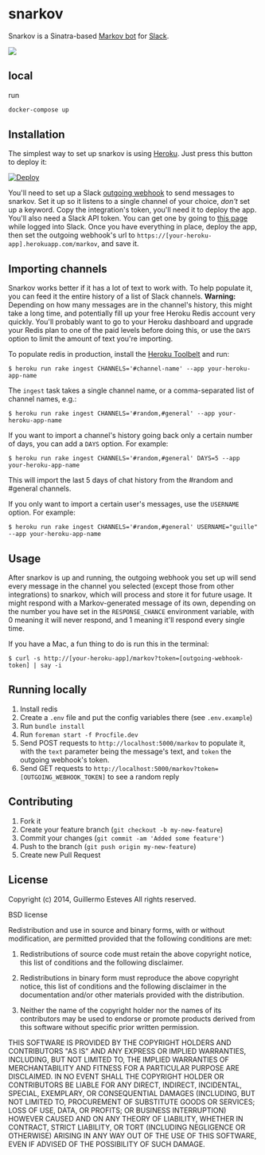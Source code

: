 # snarkov

Snarkov is a Sinatra-based [Markov bot][mb] for [Slack][slack].

![](http://i.imgur.com/HJI9SLK.png)

[mb]: http://stackoverflow.com/questions/5306729/how-do-markov-chain-chatbots-work
[slack]: https://slack.com

## local

run

```sh
docker-compose up
```

## Installation

The simplest way to set up snarkov is using [Heroku][he]. Just press this button to deploy it:

[![Deploy](https://www.herokucdn.com/deploy/button.png)](https://heroku.com/deploy)

You'll need to set up a Slack [outgoing webhook][ow] to send messages to snarkov. Set it up so it listens to a single channel of your choice, _don't_ set up a keyword. Copy the integration's token, you'll need it to deploy the app. You'll also need a Slack API token. You can get one by going to [this page][token] while logged into Slack. Once you have everything in place, deploy the app, then set the outgoing webhook's url to `https://[your-heroku-app].herokuapp.com/markov`, and save it.

[he]: http://www.heroku.com
[ow]: https://slack.com/services/new/outgoing-webhook
[token]: https://api.slack.com/web


## Importing channels

Snarkov works better if it has a lot of text to work with. To help populate it, you can feed it the entire history of a list of Slack channels. **Warning:** Depending on how many messages are in the channel's history, this might take a long time, and potentially fill up your free Heroku Redis account very quickly. You'll probably want to go to your Heroku dashboard and upgrade your Redis plan to one of the paid levels before doing this, or use the `DAYS` option to limit the amount of text you're importing.

To populate redis in production, install the [Heroku Toolbelt](https://toolbelt.heroku.com) and run:

```
$ heroku run rake ingest CHANNELS='#channel-name' --app your-heroku-app-name
```

The `ingest` task takes a single channel name, or a comma-separated list of channel names, e.g.:

```
$ heroku run rake ingest CHANNELS='#random,#general' --app your-heroku-app-name
```

If you want to import a channel's history going back only a certain number of days, you can add a `DAYS` option. For example:

```
$ heroku run rake ingest CHANNELS='#random,#general' DAYS=5 --app your-heroku-app-name
```

This will import the last 5 days of chat history from the #random and #general channels.

If you only want to import a certain user's messages, use the `USERNAME` option. For example:

```
$ heroku run rake ingest CHANNELS='#random,#general' USERNAME="guille" --app your-heroku-app-name
```

## Usage

After snarkov is up and running, the outgoing webhook you set up will send every message in the channel you selected (except those from other integrations) to snarkov, which will process and store it for future usage. It might respond with a Markov-generated message of its own, depending on the number you have set in the `RESPONSE_CHANCE` environment variable, with 0 meaning it will never respond, and 1 meaning it'll respond every single time.

If you have a Mac, a fun thing to do is run this in the terminal:

```
$ curl -s http://[your-heroku-app]/markov?token=[outgoing-webhook-token] | say -i
```

## Running locally

1. Install redis
2. Create a `.env` file and put the config variables there (see `.env.example`)
3. Run `bundle install`
4. Run `foreman start -f Procfile.dev`
5. Send POST requests to `http://localhost:5000/markov` to populate it, with the `text` parameter being the message's text, and `token` the outgoing webhook's token.
6. Send GET requests to `http://localhost:5000/markov?token=[OUTGOING_WEBHOOK_TOKEN]` to see a random reply

## Contributing

1. Fork it
2. Create your feature branch (`git checkout -b my-new-feature`)
3. Commit your changes (`git commit -am 'Added some feature'`)
4. Push to the branch (`git push origin my-new-feature`)
5. Create new Pull Request

## License

Copyright (c) 2014, Guillermo Esteves
All rights reserved.

BSD license

Redistribution and use in source and binary forms, with or without modification, are permitted provided that the following conditions are met:

1. Redistributions of source code must retain the above copyright notice, this list of conditions and the following disclaimer.

2. Redistributions in binary form must reproduce the above copyright notice, this list of conditions and the following disclaimer in the documentation and/or other materials provided with the distribution.

3. Neither the name of the copyright holder nor the names of its contributors may be used to endorse or promote products derived from this software without specific prior written permission.

THIS SOFTWARE IS PROVIDED BY THE COPYRIGHT HOLDERS AND CONTRIBUTORS "AS IS" AND ANY EXPRESS OR IMPLIED WARRANTIES, INCLUDING, BUT NOT LIMITED TO, THE IMPLIED WARRANTIES OF MERCHANTABILITY AND FITNESS FOR A PARTICULAR PURPOSE ARE DISCLAIMED. IN NO EVENT SHALL THE COPYRIGHT HOLDER OR CONTRIBUTORS BE LIABLE FOR ANY DIRECT, INDIRECT, INCIDENTAL, SPECIAL, EXEMPLARY, OR CONSEQUENTIAL DAMAGES (INCLUDING, BUT NOT LIMITED TO, PROCUREMENT OF SUBSTITUTE GOODS OR SERVICES; LOSS OF USE, DATA, OR PROFITS; OR BUSINESS INTERRUPTION) HOWEVER CAUSED AND ON ANY THEORY OF LIABILITY, WHETHER IN CONTRACT, STRICT LIABILITY, OR TORT (INCLUDING NEGLIGENCE OR OTHERWISE) ARISING IN ANY WAY OUT OF THE USE OF THIS SOFTWARE, EVEN IF ADVISED OF THE POSSIBILITY OF SUCH DAMAGE.
